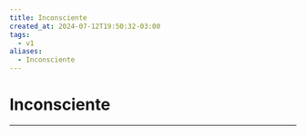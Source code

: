 ```yaml
---
title: Inconsciente
created_at: 2024-07-12T19:50:32-03:00
tags:
  - v1
aliases:
  - Inconsciente
---
```

# Inconsciente
---


